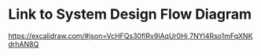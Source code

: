 # Link to System Design Flow Diagram
https://excalidraw.com/#json=VcHFQs30flRv9lAqUr0Hi,7NYl4Rso1mFqXNKdrhAN8Q



